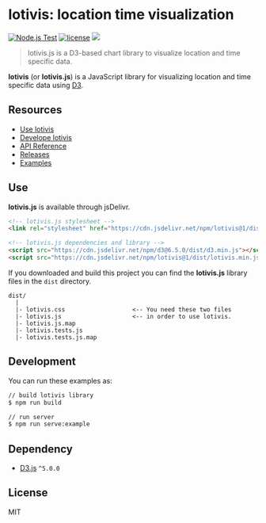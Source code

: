 # lotivis: location time visualization

[![Node.js Test](https://github.com/lukasdanckwerth/lotivis/actions/workflows/npm-test.yml/badge.svg)](https://github.com/lukasdanckwerth/lotivis/actions/workflows/npm-test.yml) [![license](http://img.shields.io/badge/license-MIT-brightgreen.svg?style=flat)](https://github.com/c3js/c3/blob/master/LICENSE) [![](https://data.jsdelivr.com/v1/package/npm/lotivis/badge?style=rounded)](https://www.jsdelivr.com/package/npm/lotivis)

> lotivis.js is a D3-based chart library to visualize location and time specific data.

**lotivis** (or **lotivis.js**) is a JavaScript library for
visualizing location and time specific data using [D3](https://github.com/mbostock/d3).

## Resources

- [Use lotivis](#Use)
- [Develope lotivis](#Development)
- [API Reference](#Development)
- [Releases](https://github.com/lukasdanckwerth/lotivis/releases)
- [Examples](https://github.com/lukasdanckwerth/lotivis/releases)

## Use

**lotivis.js** is available through jsDelivr.

```html
<!-- lotivis.js stylesheet -->
<link rel="stylesheet" href="https://cdn.jsdelivr.net/npm/lotivis@1/dist/lotivis.css"/>

<!-- lotivis.js dependencies and library -->
<script src="https://cdn.jsdelivr.net/npm/d3@6.5.0/dist/d3.min.js"></script>
<script src="https://cdn.jsdelivr.net/npm/lotivis@1/dist/lotivis.min.js"></script>
```

If you downloaded and build this project you can find the **lotivis.js** library files in the `dist` directory.

```
dist/
  |
  |- lotivis.css                   <-- You need these two files
  |- lotivis.js                    <-- in order to use lotivis.
  |- lotivis.js.map
  |- lotivis.tests.js
  |- lotivis.tests.js.map
```

## Development

You can run these examples as:
```bash
// build lotivis library
$ npm run build

// run server
$ npm run serve:example
```

## Dependency

+ [D3.js](https://github.com/mbostock/d3) `^5.0.0`

## License

MIT
